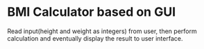 # BMI Calculator based on GUI
Read input(height and weight as integers) from user, then perform calculation and eventually display the result to user interface.
